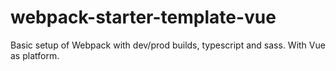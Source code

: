 # webpack-starter-template-vue
Basic setup of Webpack with dev/prod builds, typescript and sass. With Vue as platform.
